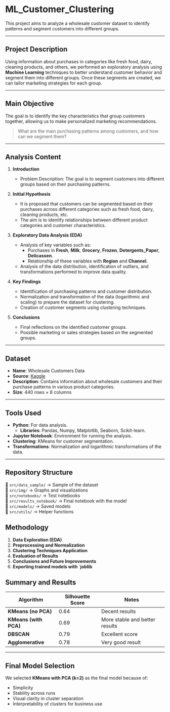# ML_Customer_Clustering 

This project aims to analyze a wholesale customer dataset to identify patterns and segment customers into different groups.

---

## **Project Description**
Using information about purchases in categories like fresh food, dairy, cleaning products, and others, we performed an exploratory analysis using **Machine Learning** techniques to better understand customer behavior and segment them into different groups. Once these segments are created, we can tailor marketing strategies for each group.

---

## **Main Objective**
The goal is to identify the key characteristics that group customers together, allowing us to make personalized marketing recommendations.

> What are the main purchasing patterns among customers, and how can we segment them?

---

## **Analysis Content**

1. **Introduction**
   - Problem Description: The goal is to segment customers into different groups based on their purchasing patterns.

2. **Initial Hypothesis**
   - It is proposed that customers can be segmented based on their purchases across different categories such as fresh food, dairy, cleaning products, etc.
   - The aim is to identify relationships between different product categories and customer characteristics.

3. **Exploratory Data Analysis (EDA)**
   - Analysis of key variables such as:
     - Purchases in **Fresh**, **Milk**, **Grocery**, **Frozen**, **Detergents_Paper**, **Delicassen**.
     - Relationship of these variables with **Region** and **Channel**.
   - Analysis of the data distribution, identification of outliers, and transformations performed to improve data quality.

4. **Key Findings**
   - Identification of purchasing patterns and customer distribution.
   - Normalization and transformation of the data (logarithmic and scaling) to prepare the dataset for clustering.
   - Creation of customer segments using clustering techniques.

5. **Conclusions**
   - Final reflections on the identified customer groups.
   - Possible marketing or sales strategies based on the segmented groups.

---

## Dataset  
- **Name**: Wholesale Customers Data  
- **Source**: [Kaggle](https://www.kaggle.com/datasets/binovi/wholesale-customers-data-set/data)  
- **Description**: Contains information about wholesale customers and their purchase patterns in various product categories.
- **Size**: 440 rows × 8 columns  

---

## **Tools Used**
- **Python**: For data analysis.
   - **Libraries**: Pandas, Numpy, Matplotlib, Seaborn, Scikit-learn.
- **Jupyter Notebook**: Environment for running the analysis.
- **Clustering**: KMeans for customer segmentation.
- **Transformations**: Normalization and logarithmic transformations of the data.

---

## Repository Structure  
📁 `src/data_sample/` → Sample of the dataset  
📁 `src/img/` → Graphs and visualizations  
📁 `src/notebooks/` → Test notebooks  
📁 `src/results_notebook/` → Final notebook with the model  
📁 `src/models/` → Saved models  
📁 `src/utils/` → Helper functions  

## Methodology  
1. **Data Exploration (EDA)**  
2. **Preprocessing and Normalization**  
3. **Clustering Techniques Application**  
4. **Evaluation of Results**  
5. **Conclusions and Future Improvements**
6. **Exporting trained models with `joblib**

## **Summary and Results**

| Algorithm             | Silhouette Score | Notes                                                      |
|-----------------------|------------------|-------------------------------------------------------------|
| **KMeans (no PCA)**   | 0.64             | Decent results 
| **KMeans (with PCA)** | 0.69             | More stable and better results                 |
| **DBSCAN**            | 0.79             | Excellent score
| **Agglomerative**     | 0.78             | Very good result         |

---

## **Final Model Selection**

We selected **KMeans with PCA (k=2)** as the final model because of:

- Simplicity  
- Stability across runs  
- Visual clarity in cluster separation  
- Interpretability of clusters for business use

